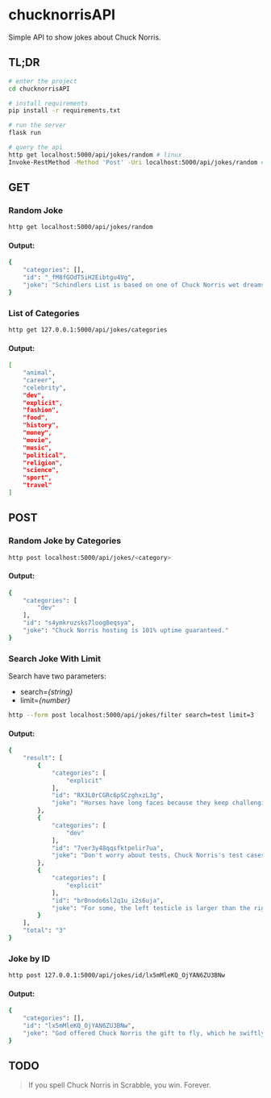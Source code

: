 # chucknorrisAPI
Simple API to show jokes about Chuck Norris.

## TL;DR

```bash
# enter the project
cd chucknorrisAPI

# install requirements
pip install -r requirements.txt

# run the server
flask run

# query the api
http get localhost:5000/api/jokes/random # linux
Invoke-RestMethod -Method 'Post' -Uri localhost:5000/api/jokes/random # Windows powershell
```
## GET

### Random Joke
```bash
http get localhost:5000/api/jokes/random
```

#### Output:
```bash
{
    "categories": [],
    "id": "_fM8fGOdT5iH2Eibtgu4Vg",
    "joke": "Schindlers List is based on one of Chuck Norris wet dreams"
}
```
### List of Categories
```bash
http get 127.0.0.1:5000/api/jokes/categories
```

#### Output:
```bash
[
    "animal",
    "career",
    "celebrity",
    "dev",
    "explicit",
    "fashion",
    "food",
    "history",
    "money",
    "movie",
    "music",
    "political",
    "religion",
    "science",
    "sport",
    "travel"
]
```

## POST

### Random Joke by Categories
```bash
http post localhost:5000/api/jokes/<category>
```

#### Output:
```bash
{
    "categories": [
        "dev"
    ],
    "id": "s4ymkruzsks7loog8eqsya",
    "joke": "Chuck Norris hosting is 101% uptime guaranteed."
}
```
### Search Joke With Limit

Search have two parameters:
- search=*{string}*
- limit=*{number}*
```bash
http --form post localhost:5000/api/jokes/filter search=test limit=3
```

#### Output:
```bash
{
    "result": [
        {
            "categories": [
                "explicit"
            ],
            "id": "RX3L0rCGRc6pSCzghxzL3g",
            "joke": "Horses have long faces because they keep challenging Chuck Norris to \"whos got the biggest dick\" contests."
        },
        {
            "categories": [
                "dev"
            ],
            "id": "7ver3y48qqsfktpelir7ua",
            "joke": "Don't worry about tests, Chuck Norris's test cases cover your code too."
        },
        {
            "categories": [
                "explicit"
            ],
            "id": "br0nodo6sl2q1u_i2s6uja",
            "joke": "For some, the left testicle is larger than the right one. For Chuck Norris, each testicle is larger than the other one."
        }
    ],
    "total": "3"
}
```
### Joke by ID
```bash
http post 127.0.0.1:5000/api/jokes/id/lx5mMleKQ_OjYAN6ZU3BNw
```

#### Output:
```bash
{
    "categories": [],
    "id": "lx5mMleKQ_OjYAN6ZU3BNw",
    "joke": "God offered Chuck Norris the gift to fly, which he swiftly declined for super strength roundhouse ability."
}
```
## TODO

>If you spell Chuck Norris in Scrabble, you win. Forever.

